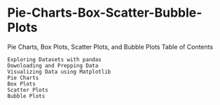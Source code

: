 # Pie-Charts-Box-Scatter-Bubble-Plots
Pie Charts, Box Plots, Scatter Plots, and Bubble Plots
Table of Contents

    Exploring Datasets with pandas
    Downloading and Prepping Data
    Visualizing Data using Matplotlib
    Pie Charts
    Box Plots
    Scatter Plots
    Bubble Plots
